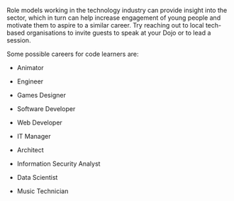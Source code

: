 Role models working in the technology industry can provide insight into the sector, which in turn can help increase engagement of young people and motivate them to aspire to a similar career. Try reaching out to local tech-based organisations to invite guests to speak at your Dojo or to lead a session.

Some possible careers for code learners are:

* Animator

* Engineer

* Games Designer

* Software Developer

* Web Developer

* IT Manager

* Architect

* Information Security Analyst

* Data Scientist

* Music Technician



